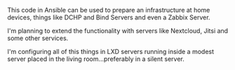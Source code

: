 This code in Ansible can be used to prepare an infrastructure at home devices, things like DCHP and Bind Servers and even a Zabbix Server.

I'm planning to extend the functionality with servers like Nextcloud, Jitsi and some other services.

I'm configuring all of this things in LXD servers running inside a modest server placed in the living room...preferably in a silent server.
